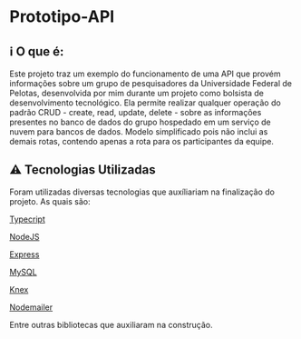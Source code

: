 # Prototipo-API

## :information_source: O que é:
Este projeto traz um exemplo do funcionamento de uma API que provém informações sobre um grupo de pesquisadores da Universidade Federal de Pelotas, desenvolvida por mim durante um projeto como bolsista de desenvolvimento tecnológico. Ela permite realizar qualquer operação do padrão CRUD - create, read, update, delete - sobre as informaçôes presentes no banco de dados do grupo hospedado em um serviço de nuvem para bancos de dados.
Modelo simplificado pois não inclui as demais rotas, contendo apenas a rota para os participantes da equipe.

## :warning: Tecnologias Utilizadas
Foram utilizadas diversas tecnologias que auxíliariam na finalização do projeto. As quais são:

[Typecript](https://www.javascript.com/)

[NodeJS](https://nodejs.org/en/docs/)

[Express](https://expressjs.com)

[MySQL](https://dev.mysql.com/doc/)

[Knex](http://knexjs.org/)

[Nodemailer](https://nodemailer.com/about/)

Entre outras bibliotecas que auxiliaram na construção.
